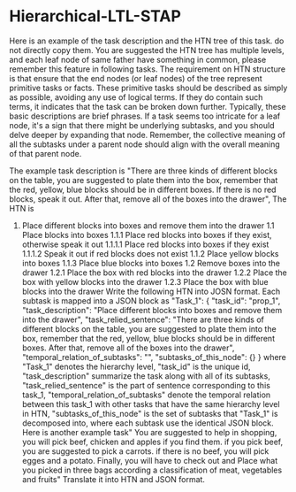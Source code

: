 # Hierarchical-LTL-STAP
Here is an example of the task description and the HTN tree of this task. do not directly copy them. You are suggested the HTN tree has multiple levels, and each leaf node of same father have something in common, please remember this feature in following tasks.
The requirement on HTN structure is that ensure that the end nodes (or leaf nodes) of the tree represent primitive tasks or facts. These primitive tasks should be described as simply as possible, avoiding any use of logical terms. If they do contain such terms, it indicates that the task can be broken down further. Typically, these basic descriptions are brief phrases. If a task seems too intricate for a leaf node, it's a sign that there might be underlying subtasks, and you should delve deeper by expanding that node. Remember, the collective meaning of all the subtasks under a parent node should align with the overall meaning of that parent node.

The example task description is "There are three kinds of different blocks on the table, you are suggested to plate them into the box, remember that the red, yellow, blue blocks should be in different boxes. If there is no red blocks, speak it out. After that, remove all of the boxes into the drawer",
The HTN is 
1. Place different blocks into boxes and remove them into the drawer
    1.1 Place blocks into boxes
       1.1.1 Place red blocks into boxes if they exist, otherwise speak it out
         1.1.1.1 Place red blocks into boxes if they exist
         1.1.1.2 Speak it out if red blocks does not exist
       1.1.2 Place yellow blocks into boxes
       1.1.3 Place blue blocks into boxes
    1.2 Remove boxes into the drawer
       1.2.1 Place the box with red blocks into the drawer
       1.2.2 Place the box with yellow blocks into the drawer
       1.2.3 Place the box with blue blocks into the drawer
Write the following HTN into JOSN format. Each subtask is mapped into a JSON block as 
 "Task_1": {
      "task_id": "prop_1",
      "task_description": "Place different blocks into boxes and remove them into the drawer",
      "task_relied_sentence": "There are three kinds of different blocks on the table, you are suggested to plate them into the box, remember that the red, yellow, blue blocks should be in different boxes. After that, remove all of the boxes into the drawer",
      "temporal_relation_of_subtasks": "",
      "subtasks_of_this_node":  {}
}
where "Task_1" denotes the hierarchy level, "task_id" is the unique id, "task_description" summarize the task along with all of its subtasks, "task_relied_sentence" is the part of sentence corresponding to this task_1, "temporal_relation_of_subtasks" denote the temporal relation between this task_1 with other tasks that have the same hierarchy level in HTN, "subtasks_of_this_node" is the set of subtasks that "Task_1" is decomposed into, where each subtask use the identical JSON block. 
Here is another example task" You are suggested to help in shopping, you will pick beef, chicken and apples if you find them. if you pick beef, you are suggested to pick a carrots. if there is no beef, you will pick egges and a potato. Finally, you will have to check out and Place what you picked in three bags according a classification of meat, vegetables and fruits"
Translate it into HTN and JSON format.
